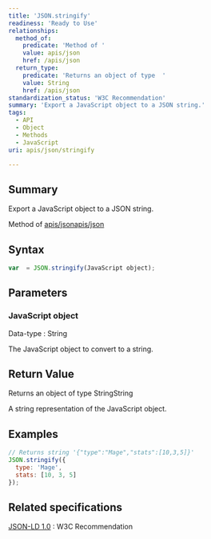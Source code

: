 ```yaml
---
title: 'JSON.stringify'
readiness: 'Ready to Use'
relationships:
  method_of:
    predicate: 'Method of '
    value: apis/json
    href: /apis/json
  return_type:
    predicate: 'Returns an object of type  '
    value: String
    href: /apis/json
standardization_status: 'W3C Recommendation'
summary: 'Export a JavaScript object to a JSON string.'
tags:
  - API
  - Object
  - Methods
  - JavaScript
uri: apis/json/stringify

---
```

## Summary

Export a JavaScript object to a JSON string.

Method of [apis/json](/apis/json)[apis/json](/apis/json)

## Syntax

``` js
var  = JSON.stringify(JavaScript object);
```

## Parameters

### JavaScript object

 Data-type
:   String

 The JavaScript object to convert to a string.

## Return Value

Returns an object of type StringString

A string representation of the JavaScript object.

## Examples

``` js
// Returns string '{"type":"Mage","stats":[10,3,5]}'
JSON.stringify({
  type: 'Mage',
  stats: [10, 3, 5]
});
```

## Related specifications

[JSON-LD 1.0](http://www.w3.org/TR/json-ld/)
:   W3C Recommendation
